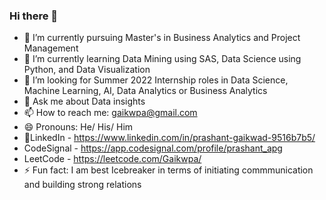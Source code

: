 ### Hi there 👋

- 🔭 I’m currently pursuing Master's in Business Analytics and Project Management
- 🌱 I’m currently learning Data Mining using SAS, Data Science using Python, and Data Visualization
- 👯 I’m looking for Summer 2022 Internship roles in Data Science, Machine Learning, AI, Data Analytics or Business Analytics
- 💬 Ask me about Data insights
- 📫 How to reach me: gaikwpa@gmail.com
- 😄 Pronouns: He/ His/ Him
- 🚪LinkedIn - https://www.linkedin.com/in/prashant-gaikwad-9516b7b5/
- CodeSignal - https://app.codesignal.com/profile/prashant_apg
- LeetCode - https://leetcode.com/Gaikwpa/
- ⚡ Fun fact: I am best Icebreaker in terms of initiating commmunication and building strong relations

